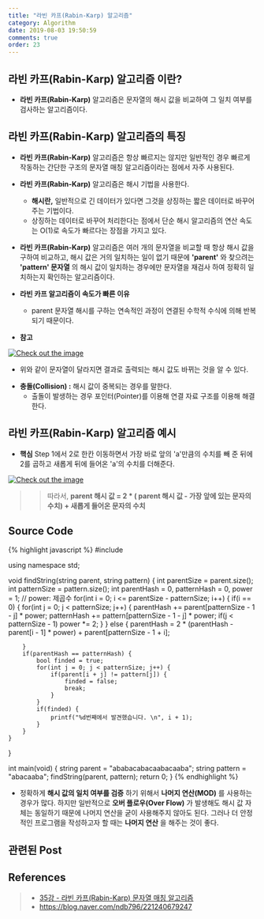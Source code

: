 ```yaml
---
title: "라빈 카프(Rabin-Karp) 알고리즘"
category: Algorithm
date: 2019-08-03 19:50:59
comments: true
order: 23
---
```



## 라빈 카프(Rabin-Karp) 알고리즘 이란?
* __라빈 카프(Rabin-Karp)__ 알고리즘은 문자열의 해시 값을 비교하여 그 일치 여부를 검사하는 알고리즘이다.





## 라빈 카프(Rabin-Karp) 알고리즘의 특징
* __라빈 카프(Rabin-Karp)__ 알고리즘은 항상 빠르지는 않지만 일반적인 경우 빠르게 작동하는 간단한 구조의 문자열 매칭 알고리즘이라는 점에서 자주 사용된다.
* __라빈 카프(Rabin-Karp)__ 알고리즘은 해시 기법을 사용한다.
  + __해시란,__ 일반적으로 긴 데이터가 있다면 그것을 상징하는 짧은 데이터로 바꾸어주는 기법이다.
  + 상징하는 데이터로 바꾸어 처리한다는 점에서 단순 해시 알고리즘의 연산 속도는 O(1)로 속도가 빠르다는 장점을 가지고 있다.
* __라빈 카프(Rabin-Karp)__ 알고리즘은 여러 개의 문자열을 비교할 때 항상 해시 값을 구하여 비교하고, 해시 값은 거의 일치하는 일이 없기 때문에 __'parent'__ 와 찾으려는 __'pattern' 문자열__ 의 해시 값이 일치하는 경우에만 문자열을 재검사 하여 정확히 일치하는지 확인하는 알고리즘이다. 

* __라빈 카프 알고리즘이 속도가 빠른 이유__
  + parent 문자열 해시를 구하는 연속적인 과정이 연결된 수학적 수식에 의해 반복되기 때문이다.


* __참고__
<a href="{{ site.baseurl }}{{ site.algorithm_img }}/rabinkarp_hash.JPG" data-lightbox="falcon9-large" data-title="Check out the image">
  <img src="{{ site.baseurl }}{{ site.algorithm_img }}/rabinkarp_hash.JPG" title="Check out the image">
</a>

* 위와 같이 문자열이 달라지면 결과로 출력되는 해시 값도 바뀌는 것을 알 수 있다.
+ __충돌(Collision) :__ 해시 값이 중복되는 경우를 말한다.
  - 출돌이 발생하는 경우 포인터(Pointer)를 이용해 연결 자료 구조를 이용해 해결한다.




## 라빈 카프(Rabin-Karp) 알고리즘 예시

* __핵심__
Step 1에서 2로 한칸 이동하면서 가장 바로 앞의 'a'만큼의 수치를 빼 준 뒤에 2를 곱하고 새롭게 뒤에 들어온 'a'의 수치를 더해준다. 
<a href="{{ site.baseurl }}{{ site.algorithm_img }}/rabinkarp_1.JPG" data-lightbox="falcon9-large" data-title="Check out the image">
  <img src="{{ site.baseurl }}{{ site.algorithm_img }}/rabinkarp_1.JPG" title="Check out the image">
</a>

>> 따라서, __parent 해시 값 = 2 * ( parent 해시 값 - 가장 앞에 있는 문자의 수치) + 새롭게 들어온 문자의 수치__

## Source Code
{% highlight javascript %}
#include <iostream>

using namespace std; 

void findString(string parent, string pattern) {
	int parentSize = parent.size();
	int patternSize = pattern.size();
	int parentHash = 0, patternHash = 0, power = 1; // power: 제곱수 
	for(int i = 0; i <= parentSize - patternSize; i++) {
		if(i == 0) {
			for(int j = 0; j < patternSize; j++) {
				parentHash += parent[patternSize - 1 - j] * power;
				patternHash += pattern[patternSize - 1 - j] * power;
				if(j < patternSize - 1) power *= 2;
			}
		} else {
			parentHash = 2 * (parentHash - parent[i - 1] * power) + parent[patternSize - 1 + i];
			
		}
		if(parentHash == patternHash) {
			bool finded = true;
			for(int j = 0; j < patternSize; j++) {
				if(parent[i + j] != pattern[j]) {
					finded = false;
					break;
				}
			}
			if(finded) {
				printf("%d번째에서 발견했습니다. \n", i + 1);
			}
		}
	}
	
}

int main(void) {
	string parent = "ababacabacaabacaaba";
	string pattern = "abacaaba";
	findString(parent, pattern);
	return 0;
}
{% endhighlight %}

* 정확하게 __해시 값의 일치 여부를 검증__ 하기 위해서 __나머지 연산(MOD)__ 를 사용하는 경우가 많다. 하지만 일반적으로 __오버 플로우(Over Flow)__ 가 발생해도 해시 값 자체는 동일하기 때문에 나머지 연산을 굳이 사용해주지 않아도 된다. 그러나 더 안정적인 프로그램을 작성하고자 할 때는 __나머지 연산__ 을 해주는 것이 좋다.





## 관련된 Post





## References
> * <a href="https://www.youtube.com/watch?v=kJJQJDsjXc8&list=PLRx0vPvlEmdDHxCvAQS1_6XV4deOwfVrz&index=35">35강 - 라빈 카프(Rabin-Karp) 문자열 매칭 알고리즘<a>
> * <a href="https://blog.naver.com/ndb796/221240679247">https://blog.naver.com/ndb796/221240679247<a>